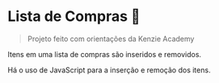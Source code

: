 # Lista de Compras 📝 

> Projeto feito com orientações da Kenzie Academy 

Itens em uma lista de compras são inseridos e removidos.

Há o uso de JavaScript para a inserção e remoção dos itens.

